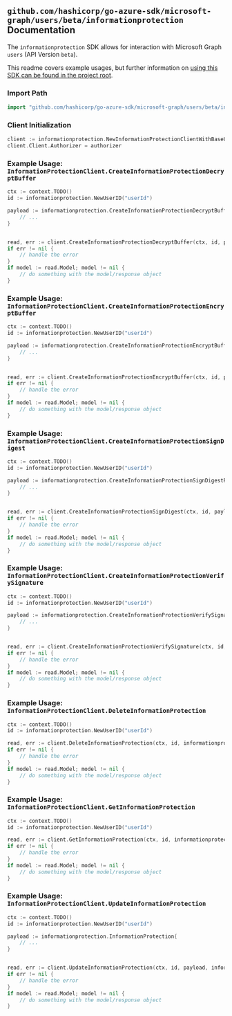 
## `github.com/hashicorp/go-azure-sdk/microsoft-graph/users/beta/informationprotection` Documentation

The `informationprotection` SDK allows for interaction with Microsoft Graph `users` (API Version `beta`).

This readme covers example usages, but further information on [using this SDK can be found in the project root](https://github.com/hashicorp/go-azure-sdk/tree/main/docs).

### Import Path

```go
import "github.com/hashicorp/go-azure-sdk/microsoft-graph/users/beta/informationprotection"
```


### Client Initialization

```go
client := informationprotection.NewInformationProtectionClientWithBaseURI("https://graph.microsoft.com")
client.Client.Authorizer = authorizer
```


### Example Usage: `InformationProtectionClient.CreateInformationProtectionDecryptBuffer`

```go
ctx := context.TODO()
id := informationprotection.NewUserID("userId")

payload := informationprotection.CreateInformationProtectionDecryptBufferRequest{
	// ...
}


read, err := client.CreateInformationProtectionDecryptBuffer(ctx, id, payload, informationprotection.DefaultCreateInformationProtectionDecryptBufferOperationOptions())
if err != nil {
	// handle the error
}
if model := read.Model; model != nil {
	// do something with the model/response object
}
```


### Example Usage: `InformationProtectionClient.CreateInformationProtectionEncryptBuffer`

```go
ctx := context.TODO()
id := informationprotection.NewUserID("userId")

payload := informationprotection.CreateInformationProtectionEncryptBufferRequest{
	// ...
}


read, err := client.CreateInformationProtectionEncryptBuffer(ctx, id, payload, informationprotection.DefaultCreateInformationProtectionEncryptBufferOperationOptions())
if err != nil {
	// handle the error
}
if model := read.Model; model != nil {
	// do something with the model/response object
}
```


### Example Usage: `InformationProtectionClient.CreateInformationProtectionSignDigest`

```go
ctx := context.TODO()
id := informationprotection.NewUserID("userId")

payload := informationprotection.CreateInformationProtectionSignDigestRequest{
	// ...
}


read, err := client.CreateInformationProtectionSignDigest(ctx, id, payload, informationprotection.DefaultCreateInformationProtectionSignDigestOperationOptions())
if err != nil {
	// handle the error
}
if model := read.Model; model != nil {
	// do something with the model/response object
}
```


### Example Usage: `InformationProtectionClient.CreateInformationProtectionVerifySignature`

```go
ctx := context.TODO()
id := informationprotection.NewUserID("userId")

payload := informationprotection.CreateInformationProtectionVerifySignatureRequest{
	// ...
}


read, err := client.CreateInformationProtectionVerifySignature(ctx, id, payload, informationprotection.DefaultCreateInformationProtectionVerifySignatureOperationOptions())
if err != nil {
	// handle the error
}
if model := read.Model; model != nil {
	// do something with the model/response object
}
```


### Example Usage: `InformationProtectionClient.DeleteInformationProtection`

```go
ctx := context.TODO()
id := informationprotection.NewUserID("userId")

read, err := client.DeleteInformationProtection(ctx, id, informationprotection.DefaultDeleteInformationProtectionOperationOptions())
if err != nil {
	// handle the error
}
if model := read.Model; model != nil {
	// do something with the model/response object
}
```


### Example Usage: `InformationProtectionClient.GetInformationProtection`

```go
ctx := context.TODO()
id := informationprotection.NewUserID("userId")

read, err := client.GetInformationProtection(ctx, id, informationprotection.DefaultGetInformationProtectionOperationOptions())
if err != nil {
	// handle the error
}
if model := read.Model; model != nil {
	// do something with the model/response object
}
```


### Example Usage: `InformationProtectionClient.UpdateInformationProtection`

```go
ctx := context.TODO()
id := informationprotection.NewUserID("userId")

payload := informationprotection.InformationProtection{
	// ...
}


read, err := client.UpdateInformationProtection(ctx, id, payload, informationprotection.DefaultUpdateInformationProtectionOperationOptions())
if err != nil {
	// handle the error
}
if model := read.Model; model != nil {
	// do something with the model/response object
}
```

